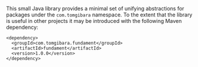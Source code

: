 This small Java library provides a minimal set of unifying abstractions for packages under the `com.tomgibara` namespace. To the extent that the library is useful in other projects it may be introduced with the following Maven dependency:

```
<dependency>
  <groupId>com.tomgibara.fundament</groupId>
  <artifactId>fundament</artifactId>
  <version>1.0.0</version>
</dependency>
```
